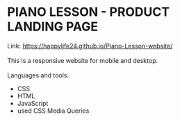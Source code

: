 # PIANO LESSON - PRODUCT LANDING PAGE 
Link: https://happylife24.github.io/Piano-Lesson-website/
<br>
<br>
This is a responsive website for mobile and desktop.
<br>
<br>
Languages and tools:
<br>
   <ul>
     <li>CSS</li>
     <li>HTML</li>
     <li>JavaScript</li>
     <li>used CSS Media Queries</li>
  </ul>

